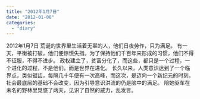 ```yaml
---
title: "2012年1月7日"
date: "2012-01-08"
categories: 
  - "diary"
---
```


2012年1月7日 荒诞的世界里生活着无辜的人，他们日夜劳作，只为满足。 有一天，平衡被打破，他们便惊慌失措。为了保持他们千百年来形成的习惯，他们不得不征服，不得不进步。 政权建立了，贫富分化了，而这些，都只是一个过程，一个进化的过程，不是他们，而是世界在进化。 长久以来，人类意识达到了一个临界点，类似锯齿，每隔几十年便有一次高峰，而这次，是迈向一个新纪元的时刻。 社会最底层的基础不会改变，因为引导意识洪流的仍是脑中的满足。 陪她驱车在未名的野林里晃悠了两天，见识了自然的威力，乱发言。
